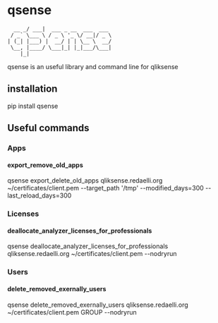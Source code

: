 # qsense

```       ____
  __ _/ ___|  ___ _ __  ___  ___
 / _` \___ \ / _ \ '_ \/ __|/ _ \
| (_| |___) |  __/ | | \__ \  __/
 \__, |____/ \___|_| |_|___/\___|
	|_|
```

qsense is an useful library and command line for qliksense

## installation

pip install qsense

## Useful commands

### Apps

#### export_remove_old_apps

qsense export_delete_old_apps qliksense.redaelli.org ~/certificates/client.pem  --target_path '/tmp' --modified_days=300 --last_reload_days=300

### Licenses

#### deallocate_analyzer_licenses_for_professionals

qsense deallocate_analyzer_licenses_for_professionals qliksense.redaelli.org ~/certificates/client.pem --nodryrun

###  Users

#### delete_removed_exernally_users

qsense delete_removed_exernally_users qliksense.redaelli.org ~/certificates/client.pem GROUP --nodryrun
